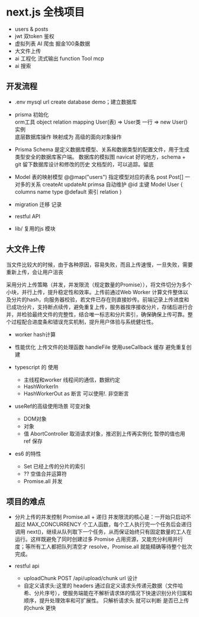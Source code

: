 # next.js 全栈项目

- users & posts 
- jwt 双token 鉴权
- 虚拟列表 
    AI 爬虫 掘金100条数据
- 大文件上传
- ai 工程化
    流式输出
    function Tool
    mcp
- ai 搜索


## 开发流程
- .env 
    mysql url 
    create database demo；建立数据库
- prisma 初始化  
    orm工具
    object relation mapping
    User(表) => User类
    一行  =>  new User() 实例          
    底层数据库操作 映射成为 高级的面向对象操作 
- Prisma Schema 是定义数据库模型、关系和数据类型的配置文件，用于生成类型安全的数据库客户端。
    数据库的模拟图
    navicat 好的地方，schema + git 留下数据库设计和修改的历史
    文档型的，可以追踪。留底

- Model 表的映射模型
    @@map("users") 指定模型对应的表名
    post Post[] 一对多的关系
    createAt updateAt primsa 自动维护
    @id 主键
    Model User {
        columns name type @default
        索引
        relation
    }

- migration 迁移
    记录 

- restful API
- lib/ 复用的js 模块

## 大文件上传
当文件比较大的时候，由于各种原因，容易失败，而且上传速慢，一旦失败，需要重新上传，会让用户沮丧

采用分片上传策略（并发，并发限流（规定数量的Promise）），将文件切分为多个小块，并行上传，提升稳定性和效率。上传前通过Web Worker 计算文件整体以及分片的hash，向服务器校验，若文件已存在则直接妙传。前端记录上传进度和已成功分片，支持断点续传，避免重复上传，服务器按序接收分片，存储后进行合并，并检验最终文件的完整性，结合唯一标志和分片索引，确保确保上传可靠。整个过程配合进度条和错误充实机制，提升用户体验与系统健壮性。

- worker hash计算
- 性能优化 
    上传文件的处理函数 handleFile 使用useCallback 缓存 避免重复创建
- typescript 的 使用
    - 主线程和worker 线程间的通信，数据约定
    - HashWorkerIn
    - HashWorkerOut 
    as 断言 可以使用!. 非空断言

- useRef的高级使用场景
    可变对象
    - DOM对象
    - 对象
    - 值
    AbortController 取消请求对象，推迟到上传再实例化
    暂停的值也用 ref 保存


- es6 的特性
    - Set 已经上传的分片的索引
    - ?? 空值合并运算符
    - Promise.all 并发

## 项目的难点
- 分片上传的并发控制
    Promise.all + 递归 
    并发限流的核心是：一开始只启动不超过 MAX_CONCURRENCY 个工人函数，每个工人执行完一个任务后会递归调用 next()，继续从队列取下一个任务，从而保证始终只有固定数量的工人在运行。这样既避免了同时创建过多 Promise 占用资源，又能充分利用并行度；等所有工人都把队列清空才 resolve，Promise.all 就能精确等待整个批次完成。

- restful api
    - uploadChunk POST /api/upload/chunk url 设计
    - 自定义请求头:这里的 headers 通过自定义请求头传递元数据（文件哈希、分片序号），使服务端能在不解析请求体的情况下快速识别分片归属和顺序，提升处理效率和可扩展性。
    只解析请求头 就可以判断 是否已上传的chunk 更快 



